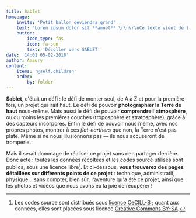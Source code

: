 ```yaml
---
title: Sablet
homepage:
    invite: 'Petit ballon deviendra grand'
    text: "Lorem ipsum dolor sit **amnet**.\r\n\r\nCe texte vient de l'administration directe \\o/"
    button:
        icon_type: fas
        icon: fa-sun
        text: 'Décoller vers SABLET'
date: '14:01 05-02-2018'
author: Amaury
content:
    items: '@self.children'
    order:
        by: folder
---
```


**Sablet**, c'était un défi : le défi de monter seul, de A à Z et pour la première fois, un projet qui irait haut. Le défi de pouvoir **photographier la Terre de haut** nous-même. Mais aussi le défi de pouvoir **comprendre l'atmosphère**, ou du moins les premières couches (troposphère et stratosphère), grâce à des capteurs incorporés. Enfin le défi de pouvoir nous même, avec nos propres photos, montrer à ces _flat-earthers_ que non, la Terre n'est pas plate. Même si ne nous illusionnons pas — ils nous accuseront de tromperie.

Mais il serait dommage de réaliser ce projet sans rien partager derrière. Donc acte : toutes les données récoltées et les codes source utilisés sont publics, sous une licence libre[^licences]. Et ci-dessous, **vous trouverez des pages détaillées sur différents points de ce projet** : technique, administratif, physique… sans compter, bien sûr, l'aventure qu'a été ce projet, ainsi que les photos et vidéos que nous avons eu la joie de récupérer !

[^licences]: Les codes source sont distribués sous [licence CeCILL-B](http://www.cecill.info/licences/Licence_CeCILL-B_V1-fr.html) ; quant aux données, elles sont placées sous licence [Creative Commons BY-SA](https://creativecommons.org/licenses/by-sa/4.0/deed.fr).